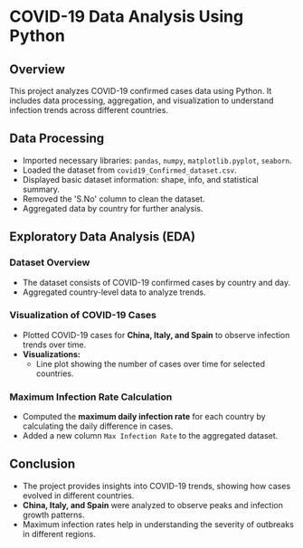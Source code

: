 # COVID-19 Data Analysis Using Python
## Overview
This project analyzes COVID-19 confirmed cases data using Python. It includes data processing, aggregation, and visualization to understand infection trends across different countries.

## Data Processing
- Imported necessary libraries: `pandas`, `numpy`, `matplotlib.pyplot`, `seaborn`.
- Loaded the dataset from `covid19_Confirmed_dataset.csv`.
- Displayed basic dataset information: shape, info, and statistical summary.
- Removed the 'S.No' column to clean the dataset.
- Aggregated data by country for further analysis.

## Exploratory Data Analysis (EDA)
### Dataset Overview
- The dataset consists of COVID-19 confirmed cases by country and day.
- Aggregated country-level data to analyze trends.

### Visualization of COVID-19 Cases
- Plotted COVID-19 cases for **China, Italy, and Spain** to observe infection trends over time.
- **Visualizations:**
  - Line plot showing the number of cases over time for selected countries.

### Maximum Infection Rate Calculation
- Computed the **maximum daily infection rate** for each country by calculating the daily difference in cases.
- Added a new column `Max Infection Rate` to the aggregated dataset.

## Conclusion
- The project provides insights into COVID-19 trends, showing how cases evolved in different countries.
- **China, Italy, and Spain** were analyzed to observe peaks and infection growth patterns.
- Maximum infection rates help in understanding the severity of outbreaks in different regions.
